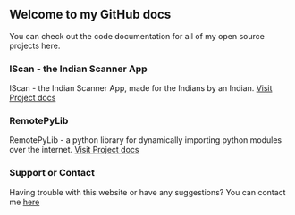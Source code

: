 ## Welcome to my GitHub docs
You can check out the code documentation for all of my open source projects here.

### IScan - the Indian Scanner App
IScan - the Indian Scanner App, made for the Indians by an Indian.
[Visit Project docs](/IScan) 
### RemotePyLib
RemotePyLib - a python library for dynamically importing python modules over the internet.
[Visit Project docs](/RemotePyLib)
### Support or Contact

Having trouble with this website or have any suggestions? You can contact me [here](/contact.md)
